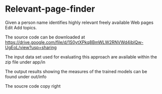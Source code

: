 # Relevant-page-finder
Given a person name identifies highly relevant freely available Web pages Edit
Add topics.

The source code can be downloaded at https://drive.google.com/file/d/1S0ytXPkq8BmWLW2RNVWd4iblQw-UgEoL/view?usp=sharing

The input data set used for evaluating this approach are available within the zip file under app/in

The output results showing the measures of the trained models can be found under out/info

The soucre code copy right 
